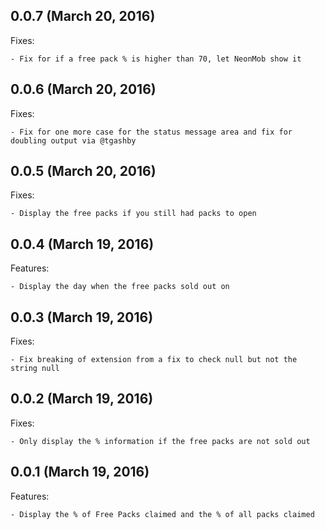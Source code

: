 ## 0.0.7 (March 20, 2016)

Fixes:

    - Fix for if a free pack % is higher than 70, let NeonMob show it
    
## 0.0.6 (March 20, 2016)

Fixes:

    - Fix for one more case for the status message area and fix for doubling output via @tgashby

## 0.0.5 (March 20, 2016)

Fixes:

    - Display the free packs if you still had packs to open

## 0.0.4 (March 19, 2016)

Features:

    - Display the day when the free packs sold out on

## 0.0.3 (March 19, 2016)

Fixes:

    - Fix breaking of extension from a fix to check null but not the string null

## 0.0.2 (March 19, 2016)

Fixes:

    - Only display the % information if the free packs are not sold out


## 0.0.1 (March 19, 2016)

Features:

    - Display the % of Free Packs claimed and the % of all packs claimed
